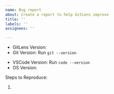 ```yaml
---
name: Bug report
about: Create a report to help GitLens improve
title: ''
labels: ''
assignees: ''

---
```


<!--
For any Git related or intermittent issues, please enable output channel logging by setting `"gitlens.outputLevel": "debug"` in your settings.json.
This will enable logging to the `GitLens` and `GitLens (Git)` channels in the Output pane.
Once enabled, please attempt to reproduce the issue (if possible) and attach the log lines from both channels.
-->

- GitLens Version:
- Git Version: Run `git --version`
<!-- Use Help > Report Issue to prefill these. -->
- VSCode Version: Run `code --version`
- OS Version:

Steps to Reproduce:

1.
